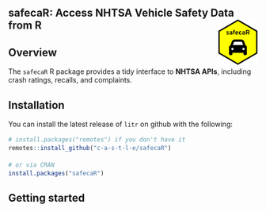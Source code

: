
<!-- README.md is generated from README.Rmd. Please edit that file -->

## safecaR: Access NHTSA Vehicle Safety Data from R <img src="man/figures/safecaR_hex_logo.png" style="float:right; width:80px; margin-left:10px;"/>

## Overview

The `safecaR` R package provides a tidy interface to **NHTSA APIs**,
including crash ratings, recalls, and complaints.

## Installation

You can install the latest release of `litr` on github with the
following:

``` r
# install.packages("remotes") if you don't have it
remotes::install_github("c-a-s-t-l-e/safecaR")

# or via CRAN
install.packages("safecaR")
```

## Getting started

